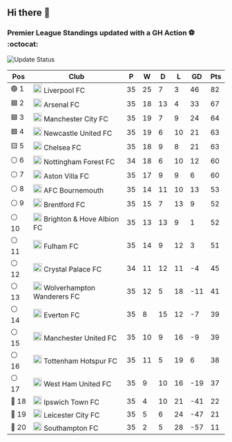 ## Hi there 👋

<!--
**andregribeiro/andregribeiro** is a ✨ _special_ ✨ repository because its `README.md` (this file) appears on your GitHub profile.

Here are some ideas to get you started:

- 🔭 I’m currently working on ...
- 🌱 I’m currently learning ...
- 👯 I’m looking to collaborate on ...
- 🤔 I’m looking for help with ...
- 💬 Ask me about ...
- 📫 How to reach me: ...
- 😄 Pronouns: ...
- ⚡ Fun fact: ...
-->
### Premier League Standings updated with a GH Action ⚽ :octocat:
![Update Status](https://github.com/andregribeiro/andregribeiro/workflows/Update%20Premier%20League%20Standings/badge.svg)

<!-- STANDINGS:START -->

| Pos |  Club  | P | W | D | L | GD | Pts |
|-----|------|----|---|---|---|----|----|
|  🟢 1 | <img src="https://crests.football-data.org/64.png" alt="Liverpool FC" width="20" height="20"> Liverpool FC | 35 | 25 | 7 | 3 | 46 | 82 |
|  🟦 2 | <img src="https://crests.football-data.org/57.png" alt="Arsenal FC" width="20" height="20"> Arsenal FC | 35 | 18 | 13 | 4 | 33 | 67 |
|  🟦 3 | <img src="https://crests.football-data.org/65.png" alt="Manchester City FC" width="20" height="20"> Manchester City FC | 35 | 19 | 7 | 9 | 24 | 64 |
|  🟦 4 | <img src="https://crests.football-data.org/67.png" alt="Newcastle United FC" width="20" height="20"> Newcastle United FC | 35 | 19 | 6 | 10 | 21 | 63 |
|  🟨 5 | <img src="https://crests.football-data.org/61.png" alt="Chelsea FC" width="20" height="20"> Chelsea FC | 35 | 18 | 9 | 8 | 21 | 63 |
|  ⚪ 6 | <img src="https://crests.football-data.org/351.png" alt="Nottingham Forest FC" width="20" height="20"> Nottingham Forest FC | 34 | 18 | 6 | 10 | 12 | 60 |
|  ⚪ 7 | <img src="https://crests.football-data.org/58.png" alt="Aston Villa FC" width="20" height="20"> Aston Villa FC | 35 | 17 | 9 | 9 | 6 | 60 |
|  ⚪ 8 | <img src="https://crests.football-data.org/bournemouth.png" alt="AFC Bournemouth" width="20" height="20"> AFC Bournemouth | 35 | 14 | 11 | 10 | 13 | 53 |
|  ⚪ 9 | <img src="https://crests.football-data.org/402.png" alt="Brentford FC" width="20" height="20"> Brentford FC | 35 | 15 | 7 | 13 | 9 | 52 |
|  ⚪ 10 | <img src="https://crests.football-data.org/397.png" alt="Brighton & Hove Albion FC" width="20" height="20"> Brighton & Hove Albion FC | 35 | 13 | 13 | 9 | 1 | 52 |
|  ⚪ 11 | <img src="https://crests.football-data.org/63.png" alt="Fulham FC" width="20" height="20"> Fulham FC | 35 | 14 | 9 | 12 | 3 | 51 |
|  ⚪ 12 | <img src="https://crests.football-data.org/354.png" alt="Crystal Palace FC" width="20" height="20"> Crystal Palace FC | 34 | 11 | 12 | 11 | -4 | 45 |
|  ⚪ 13 | <img src="https://crests.football-data.org/76.png" alt="Wolverhampton Wanderers FC" width="20" height="20"> Wolverhampton Wanderers FC | 35 | 12 | 5 | 18 | -11 | 41 |
|  ⚪ 14 | <img src="https://crests.football-data.org/62.png" alt="Everton FC" width="20" height="20"> Everton FC | 35 | 8 | 15 | 12 | -7 | 39 |
|  ⚪ 15 | <img src="https://crests.football-data.org/66.png" alt="Manchester United FC" width="20" height="20"> Manchester United FC | 35 | 10 | 9 | 16 | -9 | 39 |
|  ⚪ 16 | <img src="https://crests.football-data.org/73.png" alt="Tottenham Hotspur FC" width="20" height="20"> Tottenham Hotspur FC | 35 | 11 | 5 | 19 | 6 | 38 |
|  ⚪ 17 | <img src="https://crests.football-data.org/563.png" alt="West Ham United FC" width="20" height="20"> West Ham United FC | 35 | 9 | 10 | 16 | -19 | 37 |
|  🔴 18 | <img src="https://crests.football-data.org/349.png" alt="Ipswich Town FC" width="20" height="20"> Ipswich Town FC | 35 | 4 | 10 | 21 | -41 | 22 |
|  🔴 19 | <img src="https://crests.football-data.org/338.png" alt="Leicester City FC" width="20" height="20"> Leicester City FC | 35 | 5 | 6 | 24 | -47 | 21 |
|  🔴 20 | <img src="https://crests.football-data.org/340.png" alt="Southampton FC" width="20" height="20"> Southampton FC | 35 | 2 | 5 | 28 | -57 | 11 |

<!-- STANDINGS:END -->
